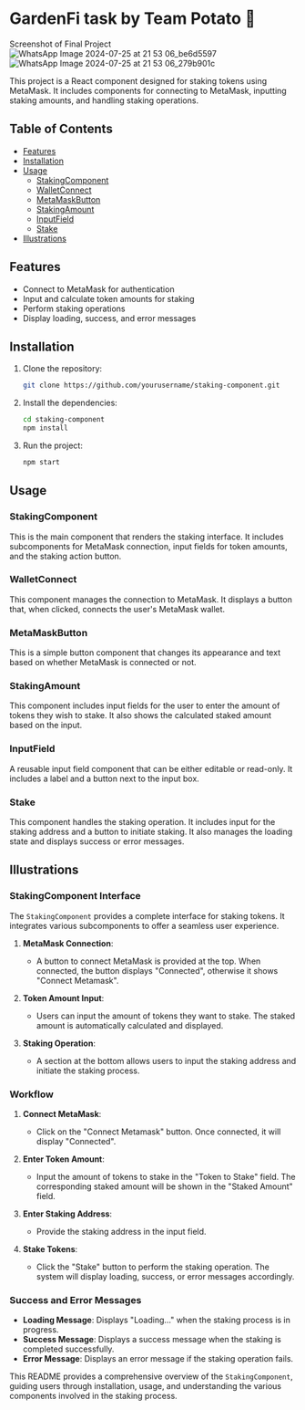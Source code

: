 # GardenFi task by Team Potato 🥔 

Screenshot of Final Project <br />
![WhatsApp Image 2024-07-25 at 21 53 06_be6d5597](https://github.com/user-attachments/assets/104f556c-6aba-452c-ab87-2815a6eafbfc) <br />
![WhatsApp Image 2024-07-25 at 21 53 06_279b901c](https://github.com/user-attachments/assets/d37ae014-20e6-4a29-8caf-4aff078aacec)

This project is a React component designed for staking tokens using MetaMask. It includes components for connecting to MetaMask, inputting staking amounts, and handling staking operations.

## Table of Contents
- [Features](#features)
- [Installation](#installation)
- [Usage](#usage)
  - [StakingComponent](#stakingcomponent)
  - [WalletConnect](#walletconnect)
  - [MetaMaskButton](#metamaskbutton)
  - [StakingAmount](#stakingamount)
  - [InputField](#inputfield)
  - [Stake](#stake)
- [Illustrations](#illustrations)

## Features
- Connect to MetaMask for authentication
- Input and calculate token amounts for staking
- Perform staking operations
- Display loading, success, and error messages

## Installation
1. Clone the repository:
    ```bash
    git clone https://github.com/yourusername/staking-component.git
    ```
2. Install the dependencies:
    ```bash
    cd staking-component
    npm install
    ```
3. Run the project:
    ```bash
    npm start
    ```

## Usage

### StakingComponent
This is the main component that renders the staking interface. It includes subcomponents for MetaMask connection, input fields for token amounts, and the staking action button.

### WalletConnect
This component manages the connection to MetaMask. It displays a button that, when clicked, connects the user's MetaMask wallet.

### MetaMaskButton
This is a simple button component that changes its appearance and text based on whether MetaMask is connected or not.

### StakingAmount
This component includes input fields for the user to enter the amount of tokens they wish to stake. It also shows the calculated staked amount based on the input.

### InputField
A reusable input field component that can be either editable or read-only. It includes a label and a button next to the input box.

### Stake
This component handles the staking operation. It includes input for the staking address and a button to initiate staking. It also manages the loading state and displays success or error messages.

## Illustrations

### StakingComponent Interface
The `StakingComponent` provides a complete interface for staking tokens. It integrates various subcomponents to offer a seamless user experience.

1. **MetaMask Connection**:
    - A button to connect MetaMask is provided at the top. When connected, the button displays "Connected", otherwise it shows "Connect Metamask".

2. **Token Amount Input**:
    - Users can input the amount of tokens they want to stake. The staked amount is automatically calculated and displayed.

3. **Staking Operation**:
    - A section at the bottom allows users to input the staking address and initiate the staking process.

### Workflow
1. **Connect MetaMask**:
    - Click on the "Connect Metamask" button. Once connected, it will display "Connected".

2. **Enter Token Amount**:
    - Input the amount of tokens to stake in the "Token to Stake" field. The corresponding staked amount will be shown in the "Staked Amount" field.

3. **Enter Staking Address**:
    - Provide the staking address in the input field.

4. **Stake Tokens**:
    - Click the "Stake" button to perform the staking operation. The system will display loading, success, or error messages accordingly.

### Success and Error Messages
- **Loading Message**: Displays "Loading..." when the staking process is in progress.
- **Success Message**: Displays a success message when the staking is completed successfully.
- **Error Message**: Displays an error message if the staking operation fails.

This README provides a comprehensive overview of the `StakingComponent`, guiding users through installation, usage, and understanding the various components involved in the staking process.
